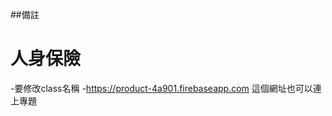 ##備註
    <h1 class="slogan" id="ccc">人身保險</h1>
-要修改class名稱
-https://product-4a901.firebaseapp.com 這個網址也可以連上專題
